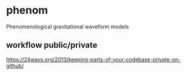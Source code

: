 # phenom
Phenomenological gravitational waveform models

## workflow public/private
https://24ways.org/2013/keeping-parts-of-your-codebase-private-on-github/
